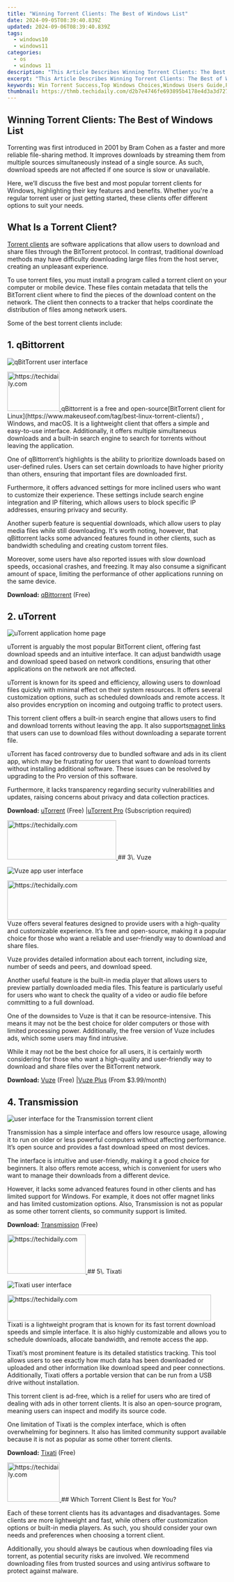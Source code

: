 ```yaml
---
title: "Winning Torrent Clients: The Best of Windows List"
date: 2024-09-05T08:39:40.839Z
updated: 2024-09-06T08:39:40.839Z
tags:
  - windows10
  - windows11
categories:
  - os
  - windows 11
description: "This Article Describes Winning Torrent Clients: The Best of Windows List"
excerpt: "This Article Describes Winning Torrent Clients: The Best of Windows List"
keywords: Win Torrent Success,Top Windows Choices,Windows Users Guide,Peak System Optimization,Pro-Windows Techniques,ClipWin Best Practices,Ultimate PC Selection
thumbnail: https://thmb.techidaily.com/d2b7e4746fe693895b4178e4d3a3d7272df65f201ddb10f4f23b159b9a8a8a69.jpg
---
```


## Winning Torrent Clients: The Best of Windows List

 Torrenting was first introduced in 2001 by Bram Cohen as a faster and more reliable file-sharing method. It improves downloads by streaming them from multiple sources simultaneously instead of a single source. As such, download speeds are not affected if one source is slow or unavailable.

 Here, we’ll discuss the five best and most popular torrent clients for Windows, highlighting their key features and benefits. Whether you're a regular torrent user or just getting started, these clients offer different options to suit your needs.

## What Is a Torrent Client?

[Torrent clients](https://www.makeuseof.com/tag/torrent-definition/) are software applications that allow users to download and share files through the BitTorrent protocol. In contrast, traditional download methods may have difficulty downloading large files from the host server, creating an unpleasant experience.

 To use torrent files, you must install a program called a torrent client on your computer or mobile device. These files contain metadata that tells the BitTorrent client where to find the pieces of the download content on the network. The client then connects to a tracker that helps coordinate the distribution of files among network users.

Some of the best torrent clients include:

## 1\. qBittorrent

![qBitTorrent user interface](https://static1.makeuseofimages.com/wordpress/wp-content/uploads/2023/05/qbittorrent-original.jpg)

<!-- affiliate ads begin -->
<a href="https://aligracehair.sjv.io/c/5597632/2135408/19272" target="_top" id="2135408">
  <img src="//a.impactradius-go.com/display-ad/19272-2135408" border="0" alt="https://techidaily.com" width="120" height="90"/>
</a>
<img height="0" width="0" src="https://aligracehair.sjv.io/i/5597632/2135408/19272" style="position:absolute;visibility:hidden;" border="0" />
<!-- affiliate ads end -->
 qBittorrent is a free and open-source[BitTorrent client for Linux](https://www.makeuseof.com/tag/best-linux-torrent-clients/) , Windows, and macOS. It is a lightweight client that offers a simple and easy-to-use interface. Additionally, it offers multiple simultaneous downloads and a built-in search engine to search for torrents without leaving the application.

 One of qBittorrent’s highlights is the ability to prioritize downloads based on user-defined rules. Users can set certain downloads to have higher priority than others, ensuring that important files are downloaded first.

 Furthermore, it offers advanced settings for more inclined users who want to customize their experience. These settings include search engine integration and IP filtering, which allows users to block specific IP addresses, ensuring privacy and security.

 Another superb feature is sequential downloads, which allow users to play media files while still downloading. It's worth noting, however, that qBittorrent lacks some advanced features found in other clients, such as bandwidth scheduling and creating custom torrent files.

 Moreover, some users have also reported issues with slow download speeds, occasional crashes, and freezing. It may also consume a significant amount of space, limiting the performance of other applications running on the same device.

**Download:** [qBittorrent](https://www.qbittorrent.org/download) (Free)

## 2\. uTorrent

![uTorrent application home page](https://static1.makeuseofimages.com/wordpress/wp-content/uploads/2023/05/utorrent_interface.jpg)

 uTorrent is arguably the most popular BitTorrent client, offering fast download speeds and an intuitive interface. It can adjust bandwidth usage and download speed based on network conditions, ensuring that other applications on the network are not affected.

 uTorrent is known for its speed and efficiency, allowing users to download files quickly with minimal effect on their system resources. It offers several customization options, such as scheduled downloads and remote access. It also provides encryption on incoming and outgoing traffic to protect users.

 This torrent client offers a built-in search engine that allows users to find and download torrents without leaving the app. It also supports[magnet links](https://www.makeuseof.com/what-is-a-magnet-link-how-do-you-use-it/) that users can use to download files without downloading a separate torrent file.

 uTorrent has faced controversy due to bundled software and ads in its client app, which may be frustrating for users that want to download torrents without installing additional software. These issues can be resolved by upgrading to the Pro version of this software.

 Furthermore, it lacks transparency regarding security vulnerabilities and updates, raising concerns about privacy and data collection practices.

**Download:** [uTorrent](https://www.utorrent.com/) (Free) |[uTorrent Pro](https://www.utorrent.com/pro/) (Subscription required)

<!-- affiliate ads begin -->
<a href="https://bluettius.sjv.io/c/5597632/2139107/17108" target="_top" id="2139107">
  <img src="//a.impactradius-go.com/display-ad/17108-2139107" border="0" alt="https://techidaily.com" width="250" height="90"/>
</a>
<img height="0" width="0" src="https://bluettius.sjv.io/i/5597632/2139107/17108" style="position:absolute;visibility:hidden;" border="0" />
<!-- affiliate ads end -->
## 3\. Vuze

![Vuze app user interface](https://static1.makeuseofimages.com/wordpress/wp-content/uploads/2023/05/vuze.jpg)

<!-- affiliate ads begin -->
<a href="https://appsumo.8odi.net/c/5597632/2123740/7443" target="_top" id="2123740">
  <img src="//a.impactradius-go.com/display-ad/7443-2123740" border="0" alt="https://techidaily.com" width="728" height="90"/>
</a>
<img height="0" width="0" src="https://appsumo.8odi.net/i/5597632/2123740/7443" style="position:absolute;visibility:hidden;" border="0" />
<!-- affiliate ads end -->
 Vuze offers several features designed to provide users with a high-quality and customizable experience. It’s free and open-source, making it a popular choice for those who want a reliable and user-friendly way to download and share files.

 Vuze provides detailed information about each torrent, including size, number of seeds and peers, and download speed.

 Another useful feature is the built-in media player that allows users to preview partially downloaded media files. This feature is particularly useful for users who want to check the quality of a video or audio file before committing to a full download.

 One of the downsides to Vuze is that it can be resource-intensive. This means it may not be the best choice for older computers or those with limited processing power. Additionally, the free version of Vuze includes ads, which some users may find intrusive.

 While it may not be the best choice for all users, it is certainly worth considering for those who want a high-quality and user-friendly way to download and share files over the BitTorrent network.

**Download:** [Vuze](https://www.vuze.com/download.php) (Free) |[Vuze Plus](https://www.vuze.com/download.php) (From $3.99/month)

## 4\. Transmission

![user interface for the Transmission torrent client](https://static1.makeuseofimages.com/wordpress/wp-content/uploads/2023/05/transmission-working.jpg)

 Transmission has a simple interface and offers low resource usage, allowing it to run on older or less powerful computers without affecting performance. It’s open source and provides a fast download speed on most devices.

 The interface is intuitive and user-friendly, making it a good choice for beginners. It also offers remote access, which is convenient for users who want to manage their downloads from a different device.

 However, it lacks some advanced features found in other clients and has limited support for Windows. For example, it does not offer magnet links and has limited customization options. Also, Transmission is not as popular as some other torrent clients, so community support is limited.

**Download:** [Transmission](https://transmissionbt.com/download) (Free)

<!-- affiliate ads begin -->
<a href="https://aligracehair.sjv.io/c/5597632/2135353/19272" target="_top" id="2135353">
  <img src="//a.impactradius-go.com/display-ad/19272-2135353" border="0" alt="https://techidaily.com" width="180" height="90"/>
</a>
<img height="0" width="0" src="https://aligracehair.sjv.io/i/5597632/2135353/19272" style="position:absolute;visibility:hidden;" border="0" />
<!-- affiliate ads end -->
## 5\. Tixati

![Tixati user interface](https://static1.makeuseofimages.com/wordpress/wp-content/uploads/2023/05/tixati.jpg)

<!-- affiliate ads begin -->
<a href="https://review-au.sjv.io/c/5597632/2098703/14409" target="_top" id="2098703">
  <img src="//a.impactradius-go.com/display-ad/14409-2098703" border="0" alt="https://techidaily.com" width="468" height="60"/>
</a>
<img height="0" width="0" src="https://review-au.sjv.io/i/5597632/2098703/14409" style="position:absolute;visibility:hidden;" border="0" />
<!-- affiliate ads end -->
 Tixati is a lightweight program that is known for its fast torrent download speeds and simple interface. It is also highly customizable and allows you to schedule downloads, allocate bandwidth, and remote access the app.

 Tixati’s most prominent feature is its detailed statistics tracking. This tool allows users to see exactly how much data has been downloaded or uploaded and other information like download speed and peer connections. Additionally, Tixati offers a portable version that can be run from a USB drive without installation.

 This torrent client is ad-free, which is a relief for users who are tired of dealing with ads in other torrent clients. It is also an open-source program, meaning users can inspect and modify its source code.

 One limitation of Tixati is the complex interface, which is often overwhelming for beginners. It also has limited community support available because it is not as popular as some other torrent clients.

**Download:** [Tixati](https://tixati.com/download/) (Free)

<!-- affiliate ads begin -->
<a href="https://bluettiit.sjv.io/c/5597632/2114263/17093" target="_top" id="2114263">
  <img src="//a.impactradius-go.com/display-ad/17093-2114263" border="0" alt="https://techidaily.com" width="120" height="90"/>
</a>
<img height="0" width="0" src="https://bluettiit.sjv.io/i/5597632/2114263/17093" style="position:absolute;visibility:hidden;" border="0" />
<!-- affiliate ads end -->
## Which Torrent Client Is Best for You?

 Each of these torrent clients has its advantages and disadvantages. Some clients are more lightweight and fast, while others offer customization options or built-in media players. As such, you should consider your own needs and preferences when choosing a torrent client.

 Additionally, you should always be cautious when downloading files via torrent, as potential security risks are involved. We recommend downloading files from trusted sources and using antivirus software to protect against malware.

<ins class="adsbygoogle"
     style="display:block"
     data-ad-format="autorelaxed"
     data-ad-client="ca-pub-7571918770474297"
     data-ad-slot="1223367746"></ins>



<ins class="adsbygoogle"
     style="display:block"
     data-ad-client="ca-pub-7571918770474297"
     data-ad-slot="8358498916"
     data-ad-format="auto"
     data-full-width-responsive="true"></ins>


